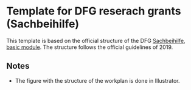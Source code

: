# Template for DFG reserach grants (Sachbeihilfe)

This template is based on the official structure of the DFG [Sachbeihilfe](http://www.dfg.de/foerderung/programme/einzelfoerderung/sachbeihilfe/), [basic module](http://www.dfg.de/formulare/52_01/index.jsp). The structure follows the official guidelines of 2019. 

## Notes

- The figure with the structure of the workplan is done in Illustrator. 
